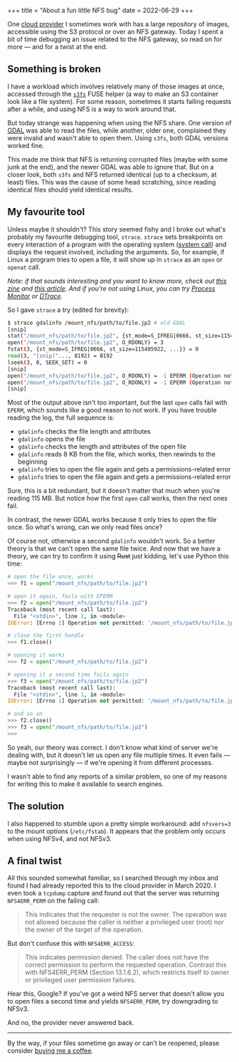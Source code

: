+++
title = "About a fun little NFS bug"
date = 2022-06-29
+++

One [cloud provider](https://blog.dend.ro/a-mysterous-python-crash/) I sometimes work with has a large repository of images, accessible using the S3 protocol or over an NFS gateway. Today I spent a bit of time debugging an issue related to the NFS gateway, so read on for more &mdash; and for a twist at the end.

## Something is broken

I have a workload which involves relatively many of those images at once, accessed through the [`s3fs`](https://github.com/s3fs-fuse/s3fs-fuse) FUSE helper (a way to make an S3 container look like a file system).
For some reason, sometimes it starts failing requests after a while, and using NFS is a way to work around that.

But today strange was happening when using the NFS share.
One version of [GDAL](https://github.com/OSGeo/gdal/) was able to read the files, while another, older one, complained they were invalid and wasn't able to open them.
Using `s3fs`, both GDAL versions worked fine.

This made me think that NFS is returning corrupted files (maybe with some junk at the end), and the newer GDAL was able to ignore that.
But on a closer look, both `s3fs` and NFS returned identical (up to a checksum, at least) files.
This was the cause of some head scratching, since reading identical files should yield identical results.

## My favourite tool

Unless maybe it shouldn't?
This story seemed fishy and I broke out what's probably my favourite debugging tool, `strace`.
`strace` sets breakpoints on every interaction of a program with the operating system ([system call](https://en.wikipedia.org/wiki/System_call)) and displays the request involved, including the arguments.
So, for example, if Linux a program tries to open a file, it will show up in `strace` as an `open` or `openat` call.

*Note: if that sounds interesting and you want to know more, check out [this zine](https://jvns.ca/blog/2015/04/14/strace-zine/) and [this article](https://jvns.ca/blog/2021/04/03/what-problems-do-people-solve-with-strace/).
And if you're not using Linux, you can try [Process Monitor](https://docs.microsoft.com/en-us/sysinternals/downloads/procmon) or [DTrace](http://dtrace.org/blogs/about/).*

So I gave `strace` a try (edited for brevity):

```bash
$ strace gdalinfo /mount_nfs/path/to/file.jp2 # old GDAL
[snip]
stat("/mount_nfs/path/to/file.jp2", {st_mode=S_IFREG|0666, st_size=115495922, ...}) = 0
open("/mount_nfs/path/to/file.jp2", O_RDONLY) = 3
fstat(3, {st_mode=S_IFREG|0666, st_size=115495922, ...}) = 0
read(3, "[snip]"..., 8192) = 8192
lseek(3, 0, SEEK_SET) = 0
[snip]
open("/mount_nfs/path/to/file.jp2", O_RDONLY) = -1 EPERM (Operation not permitted)
open("/mount_nfs/path/to/file.jp2", O_RDONLY) = -1 EPERM (Operation not permitted)
[snip]
```

Most of the output above isn't too important, but the last `open` calls fail with `EPERM`, which sounds like a good reason to not work.
If you have trouble reading the log, the full sequence is:

 - `gdalinfo` checks the file length and attributes
 - `gdalinfo` opens the file
 - `gdalinfo` checks the length and attributes of the open file
 - `gdalinfo` reads 8 KB from the file, which works, then rewinds to the beginning
 - `gdalinfo` tries to open the file again and gets a permissions-related error
 - `gdalinfo` tries to open the file again and gets a permissions-related error

Sure, this is a bit redundant, but it doesn't matter that much when you're reading 115 MB.
But notice how the first `open` call works, then the next ones fail.

In contrast, the newer GDAL works because it only tries to open the file once.
So what's wrong, can we only read files once?

Of course not, otherwise a second `gdalinfo` wouldn't work.
So a better theory is that we can't open the same file twice.
And now that we have a theory, we can try to confirm it using ~~Rust~~ just kidding, let's use Python this time:

```python
# open the file once, works
>>> f1 = open("/mount_nfs/path/to/file.jp2")

# open it again, fails with EPERM
>>> f2 = open("/mount_nfs/path/to/file.jp2")
Traceback (most recent call last):
  File "<stdin>", line 1, in <module>
IOError: [Errno 1] Operation not permitted: '/mount_nfs/path/to/file.jp2'

# close the first handle
>>> f1.close()

# opening it works
>>> f2 = open("/mount_nfs/path/to/file.jp2")

# opening it a second time fails again
>>> f3 = open("/mount_nfs/path/to/file.jp2")
Traceback (most recent call last):
  File "<stdin>", line 1, in <module>
IOError: [Errno 1] Operation not permitted: '/mount_nfs/path/to/file.jp2'

# and so on
>>> f2.close()
>>> f3 = open("/mount_nfs/path/to/file.jp2")
>>>
```

So yeah, our theory was correct.
I don't know what kind of server we're dealing with, but it doesn't let us open any file multiple times.
It even fails &mdash; maybe not surprisingly &mdash; if we're opening it from different processes.

I wasn't able to find any reports of a similar problem, so one of my reasons for writing this to make it available to search engines.

## The solution

I also happened to stumble upon a pretty simple workaround: add `nfsvers=3` to the mount options (`/etc/fstab`).
It appears that the problem only occurs when using NFSv4, and not NFSv3.

## A final twist

All this sounded somewhat familiar, so I searched through my inbox and found I had already reported this to the cloud provider in March 2020.
I even took a `tcpdump` capture and found out that the server was returning `NFS4ERR_PERM` on the failing call:

> This indicates that the requester is not the owner.  The operation was not allowed because the caller is neither a privileged user (root) nor the owner of the target of the operation.

But don't confuse this with `NFS4ERR_ACCESS`:

> This indicates permission denied.  The caller does not have the correct permission to perform the requested operation.  Contrast this with NFS4ERR_PERM (Section 13.1.6.2), which restricts itself to owner or privileged user permission failures.

Hear this, Google?
If you've got a weird NFS server that doesn't allow you to open files a second time and yields `NFS4ERR_PERM`, try downgrading to NFSv3.

And no, the provider never answered back.

---

By the way, if your files sometime go away or can't be reopened, please consider [buying me a coffee](https://www.buymeacoffee.com/lnicolaq).
